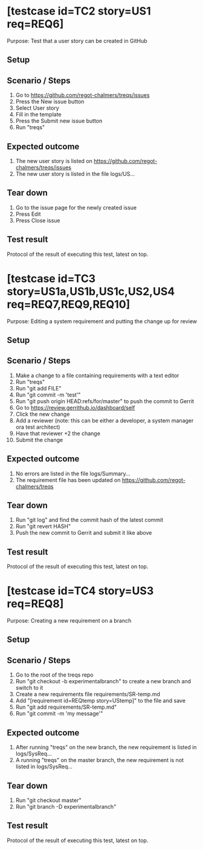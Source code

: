 # [testcase id=TC2 story=US1 req=REQ6]

Purpose: Test that a user story can be created in GitHub

## Setup


## Scenario / Steps

1. Go to https://github.com/regot-chalmers/treqs/issues
2. Press the New issue button
3. Select User story
4. Fill in the template
5. Press the Submit new issue button
6. Run "treqs"

## Expected outcome

1. The new user story is listed on https://github.com/regot-chalmers/treqs/issues
2. The new user story is listed in the file logs/US...

## Tear down

1. Go to the issue page for the newly created issue
2. Press Edit
3. Press Close issue

## Test result

Protocol of the result of executing this test, latest on top.



# [testcase id=TC3 story=US1a,US1b,US1c,US2,US4 req=REQ7,REQ9,REQ10]

Purpose: Editing a system requirement and putting the change up for review

## Setup


## Scenario / Steps

1. Make a change to a file containing requirements with a text editor
2. Run "treqs" 
3. Run "git add FILE"
4. Run "git commit -m 'test'"
5. Run "git push origin HEAD:refs/for/master" to push the commit to Gerrit
6. Go to https://review.gerrithub.io/dashboard/self
7. Click the new change
8. Add a reviewer (note: this can be either a developer, a system manager ora test architect)
9. Have that reviewer +2 the change
10. Submit the change

## Expected outcome

1. No errors are listed in the file logs/Summary...
2. The requirement file has been updated on https://github.com/regot-chalmers/treqs

## Tear down

1. Run "git log" and find the commit hash of the latest commit
2. Run "git revert HASH"
3. Push the new commit to Gerrit and submit it like above 

## Test result

Protocol of the result of executing this test, latest on top.



# [testcase id=TC4 story=US3 req=REQ8]

Purpose: Creating a new requirement on a branch

## Setup


## Scenario / Steps

1. Go to the root of the treqs repo
2. Run "git checkout -b experimentalbranch" to create a new branch and switch to it 
3. Create a new requirements file requirements/SR-temp.md
4. Add "[requirement id=REQtemp story=UStemp]" to the file and save
5. Run "git add requirements/SR-temp.md"
6. Run "git commit -m 'my message'"

## Expected outcome

1. After running "treqs" on the new branch, the new requirement is listed in logs/SysReq...
2. A running "treqs" on the master branch, the new requirement is not listed in logs/SysReq...

## Tear down

1. Run "git checkout master"
2. Run "git branch -D experimentalbranch"

## Test result

Protocol of the result of executing this test, latest on top.

